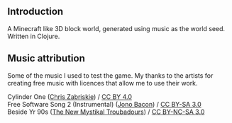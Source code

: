 ## Introduction

A Minecraft like 3D block world, generated using music as the world seed. Written in Clojure.

## Music attribution

Some of the music I used to test the game. My thanks to the artists for creating free music with licences that allow me to use their work.

<div xmlns:cc="http://creativecommons.org/ns#" xmlns:dct="http://purl.org/dc/terms/" about="http://freemusicarchive.org/music/Chris_Zabriskie/2014010103336111/Chris_Zabriskie_-_Cylinders_-_01_-_Cylinder_One"><span property="dct:title">Cylinder One</span> (<a rel="cc:attributionURL" property="cc:attributionName" href="http://freemusicarchive.org/music/Chris_Zabriskie/">Chris Zabriskie</a>) / <a rel="license" href="http://creativecommons.org/licenses/by/4.0/">CC BY 4.0</a></div>

<div xmlns:cc="http://creativecommons.org/ns#" xmlns:dct="http://purl.org/dc/terms/" about="http://freemusicarchive.org/music/Jono_Bacon/Free_Software_Song/jonobacon-freesoftwaresong2-instrumental"><span property="dct:title">Free Software Song 2 (Instrumental)</span> (<a rel="cc:attributionURL" property="cc:attributionName" href="http://freemusicarchive.org/music/Jono_Bacon/">Jono Bacon</a>) / <a rel="license" href="http://creativecommons.org/licenses/by-sa/3.0/">CC BY-SA 3.0</a></div>

<div xmlns:cc="http://creativecommons.org/ns#" xmlns:dct="http://purl.org/dc/terms/" about="http://freemusicarchive.org/music/The_New_Mystikal_Troubadours/Beside_Yr_90s/"><span property="dct:title">Beside Yr 90s</span> (<a rel="cc:attributionURL" property="cc:attributionName" href="http://thenewmystikaltroubadours.bandcamp.com/">The New Mystikal Troubadours</a>) / <a rel="license" href="http://creativecommons.org/licenses/by-nc-sa/3.0/us/">CC BY-NC-SA 3.0</a></div>
